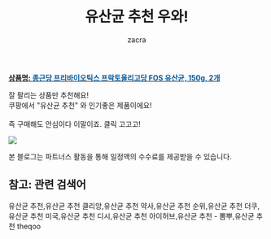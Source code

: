 ﻿---
layout: post
title:  "유산균 추천 우와!"
author: zacra
categories: [ 아이템 ]
tags: [유산균 추천,유산균 추천 클리앙,유산균 추천 약사,유산균 추천 순위,유산균 추천 더쿠,유산균 추천 미국,유산균 추천 디시,유산균 추천 아이허브,유산균 추천 - 뽐뿌,유산균 추천 theqoo]
image: https://static.coupangcdn.com/image/retail/images/13552524955484-78a3da51-35a1-4319-a4ef-7ddc768540dc.jpg 
description: "쿠팡에서 유산균 추천 관련 상품으로 가장 잘팔리는 제품 중 하나라는 사실!!."
rating: 4.5
---

<a href="https://link.coupang.com/re/AFFSDP?lptag=AF8407795&pageKey=2207617074&itemId=3756924548&vendorItemId=4413411436&traceid=V0-153-58ff067481aa07a1"><b>상품명: <font color='#01579B'>종근당 프리바이오틱스 프락토올리고당 FOS 유산균, 150g, 2개</font></b></a>

잘 팔리는 상품만 추천해요!<br/>
쿠팡에서 "유산균 추천" 와 인기좋은 제품이에요!<br/><br/>
즉 구매해도 안심이다 이말이죠. 클릭 고고고! <br/>



<a href="https://link.coupang.com/re/AFFSDP?lptag=AF8407795&pageKey=2207617074&itemId=3756924548&vendorItemId=4413411436&traceid=V0-153-58ff067481aa07a1"><img src="https://thumbnail6.coupangcdn.com/thumbnails/remote/q89/image/retail/images/13559462807179-b78e08cc-ce84-4000-bb4b-64f9b9a75b1a.jpg"></a> 

본 블로그는 파트너스 활동을 통해 일정액의 수수료를 제공받을 수 있습니다.

## 참고: 관련 검색어    
유산균 추천,유산균 추천 클리앙,유산균 추천 약사,유산균 추천 순위,유산균 추천 더쿠,유산균 추천 미국,유산균 추천 디시,유산균 추천 아이허브,유산균 추천 - 뽐뿌,유산균 추천 theqoo